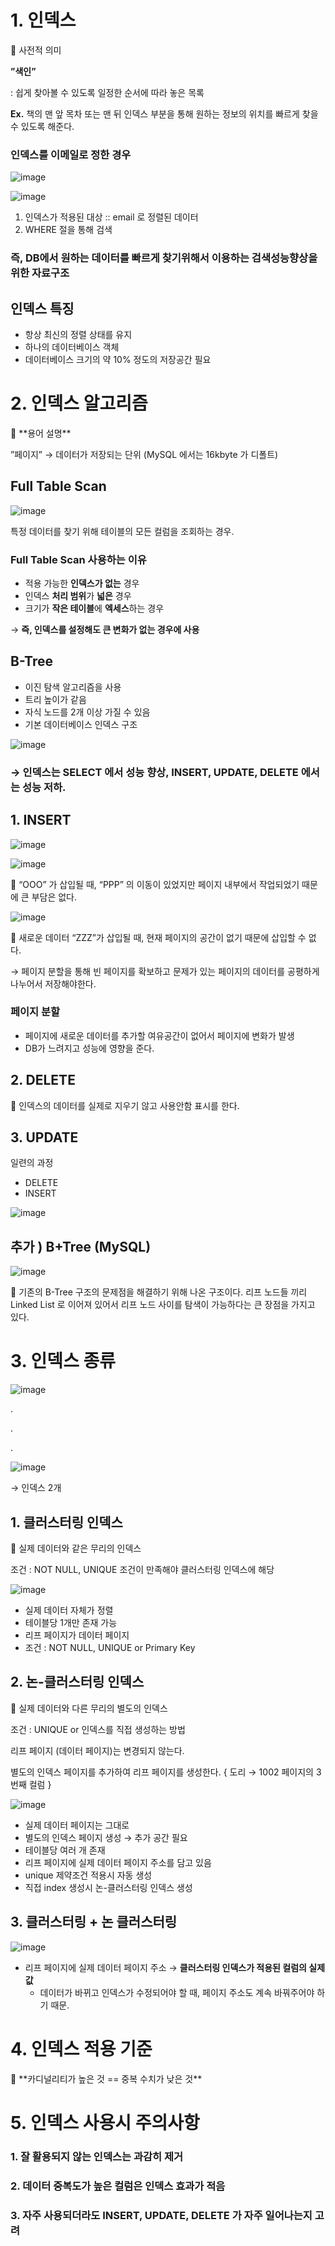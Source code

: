 # **1. 인덱스**

<aside>
🍪 사전적 의미

**”색인”**

: 쉽게 찾아볼 수 있도록 일정한 순서에 따라 놓은 목록

</aside>

**Ex.** 책의 맨 앞 목차 또는 맨 뒤 인덱스 부분을 통해 원하는 정보의 위치를 빠르게 찾을 수 있도록 해준다.

### 인덱스를 이메일로 정한 경우

![image](https://github.com/ssafy-nice-guys-cs-study/discussions/assets/96599232/596d49f6-b88f-472e-82ab-d0d989b144bb)

![image](https://github.com/ssafy-nice-guys-cs-study/discussions/assets/96599232/909cc148-95e5-404c-a457-a24d991983d2)

1. 인덱스가 적용된 대상 :: email 로 정렬된 데이터
2. WHERE 절을 통해 검색

### 즉, DB에서 원하는 데이터를 빠르게 찾기위해서 이용하는 검색성능향상을 위한 자료구조

## 인덱스 특징

- 항상 최신의 정렬 상태를 유지
- 하나의 데이터베이스 객체
- 데이터베이스 크기의 약 10% 정도의 저장공간 필요

# 2. 인덱스 알고리즘

<aside>
🍪 **용어 설명**

”페이지”
→ 데이터가 저장되는 단위 (MySQL 에서는 16kbyte 가 디폴트)

</aside>

## Full Table Scan

![image](https://github.com/ssafy-nice-guys-cs-study/discussions/assets/96599232/ecf2b80c-5dad-4e66-a195-cef6b1a36a73)

특정 데이터를 찾기 위해 테이블의 모든 컬럼을 조회하는 경우.

### Full Table Scan 사용하는 이유

- 적용 가능한 **인덱스가 없는** 경우
- 인덱스 **처리 범위**가 **넓은** 경우
- 크기가 **작은 테이블**에 **엑세스**하는 경우

→ **즉, 인덱스를 설정해도 큰 변화가 없는 경우에 사용**

## B-Tree

- 이진 탐색 알고리즘을 사용
- 트리 높이가 같음
- 자식 노드를 2개 이상 가질 수 있음
- 기본 데이터베이스 인덱스 구조

![image](https://github.com/ssafy-nice-guys-cs-study/discussions/assets/96599232/1425676d-8d60-482a-bf23-365927ab1daf)

### → 인덱스는 SELECT 에서 성능 향상, INSERT, UPDATE, DELETE 에서는 성능 저하.

## 1. INSERT

 

![image](https://github.com/ssafy-nice-guys-cs-study/discussions/assets/96599232/8b2a1675-e2cb-44a3-bc01-883da7ac3998)

![image](https://github.com/ssafy-nice-guys-cs-study/discussions/assets/96599232/bb9c40af-6f69-41b8-b701-81a971abe938)

<aside>
🍪 “OOO” 가 삽입될 때, “PPP” 의 이동이 있었지만 페이지 내부에서 작업되었기 때문에 큰 부담은 없다.

</aside>

![image](https://github.com/ssafy-nice-guys-cs-study/discussions/assets/96599232/67f5ccd0-a052-4bc5-b95a-b4128b3a8462)

<aside>
🍪 새로운 데이터 “ZZZ”가 삽입될 때, 현재 페이지의 공간이 없기 때문에 삽입할 수 없다.

→ 페이지 분할을 통해 빈 페이지를 확보하고 문제가 있는 페이지의 데이터를 공평하게 나누어서 저장해야한다.

</aside>

### 페이지 분할

- 페이지에 새로운 데이터를 추가할 여유공간이 없어서 페이지에 변화가 발생
- DB가 느려지고 성능에 영향을 준다.

## 2. DELETE

<aside>
🍪 인덱스의 데이터를 실제로 지우기 않고 사용안함 표시를 한다.

</aside>

## 3. UPDATE

일련의 과정

- DELETE
- INSERT

![image](https://github.com/ssafy-nice-guys-cs-study/discussions/assets/96599232/8df234c8-9e9f-45f7-9fa8-327888c3fca5)

## 추가 ) B+Tree (MySQL)

![image](https://github.com/ssafy-nice-guys-cs-study/discussions/assets/96599232/c13bba7f-7bb5-430d-8cd1-9d4a0c5ba28c)


<aside>
🍪 기존의 B-Tree 구조의 문제점을 해결하기 위해 나온 구조이다. 
리프 노드들 끼리 Linked List 로 이어져 있어서 리프 노드 사이를 탐색이 가능하다는 큰 장점을 가지고 있다.

</aside>

# 3. 인덱스 종류

![image](https://github.com/ssafy-nice-guys-cs-study/discussions/assets/96599232/2087f6a9-1128-4ceb-b50d-02ff0e955bff)


.

.

.

![image](https://github.com/ssafy-nice-guys-cs-study/discussions/assets/96599232/29bbda3a-b6a8-4d84-a5cb-8ac5dfcf23b1)

→ 인덱스 2개

## 1. 클러스터링 인덱스

<aside>
🍪 실제 데이터와 같은 무리의 인덱스

조건 : NOT NULL, UNIQUE 조건이 만족해야 클러스터링 인덱스에 해당

</aside>

![image](https://github.com/ssafy-nice-guys-cs-study/discussions/assets/96599232/e77bc708-a9d3-436f-97a7-139366eef13c)


- 실제 데이터 자체가 정렬
- 테이블당 1개만 존재 가능
- 리프 페이지가 데이터 페이지
- 조건 :  NOT NULL, UNIQUE or Primary Key

## 2. 논-클러스터링 인덱스

<aside>
🍪 실제 데이터와 다른 무리의 별도의 인덱스

조건 : UNIQUE or 인덱스를 직접 생성하는 방법

리프 페이지 (데이터 페이지)는 변경되지 않는다.

별도의 인덱스 페이지를 추가하여 리프 페이지를 생성한다.
{ 도리 → 1002 페이지의 3번째 컬럼 }

</aside>

![image](https://github.com/ssafy-nice-guys-cs-study/discussions/assets/96599232/e05257df-338a-4097-a11d-87424b4d3b00)

- 실제 데이터 페이지는 그대로
- 별도의 인덱스 페이지 생성 → 추가 공간 필요
- 테이블당 여러 개 존재
- 리프 페이지에 실제 데이터 페이지 주소를 담고 있음
- unique 제약조건 적용시 자동 생성
- 직접 index 생성시 논-클러스터링 인덱스 생성

## 3. 클러스터링 + 논 클러스터링

![image](https://github.com/ssafy-nice-guys-cs-study/discussions/assets/96599232/cdf00aad-14f0-422f-84b3-1fc2d28df475)

- 리프 페이지에 실제 데이터 페이지 주소 → **클러스터링 인덱스가 적용된 컬럼의 실제 값**
    - 데이터가 바뀌고 인덱스가 수정되어야 할 때, 페이지 주소도 계속 바꿔주어야 하기 때문.

# 4. 인덱스 적용 기준

<aside>
🍪 **카디널리티가 높은 것 == 중복 수치가 낮은 것**

</aside>

# 5. 인덱스 사용시 주의사항

### 1. 잘 활용되지 않는 인덱스는 과감히 제거

### 2. 데이터 중복도가 높은 컬럼은 인덱스 효과가 적음

### 3. 자주 사용되더라도 INSERT, UPDATE, DELETE 가 자주 일어나는지 고려